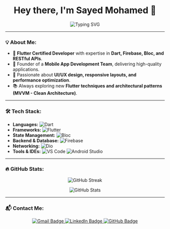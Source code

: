 <h1 align="center">Hey there, I'm Sayed Mohamed 👋</h1>

<p align="center">
  <img src="https://readme-typing-svg.demolab.com?font=Fira+Code&size=22&pause=1000&color=00C853&center=true&vCenter=true&width=600&lines=Flutter+Developer;Mobile+App+Creator;Firebase+Expert;Passionate+about+Clean+Code;Always+Learning+New+Things!;Professional+in+handling+all+kinds+of+APIs!" alt="Typing SVG" />
</p>

---

### 💡 About Me:
- 🎯 **Flutter Certified Developer** with expertise in **Dart, Firebase, Bloc, and RESTful APIs**.  
- 🚀 Founder of a **Mobile App Development Team**, delivering high-quality applications.   
- 🎨 Passionate about **UI/UX design, responsive layouts, and performance optimization**.  
- 📚 Always exploring new **Flutter techniques and architectural patterns (MVVM - Clean Architecture)**.  

---

### 🛠️ Tech Stack:
- **Languages:** ![Dart](https://img.shields.io/badge/Dart-0175C2?style=flat&logo=dart&logoColor=white)
- **Frameworks:** ![Flutter](https://img.shields.io/badge/Flutter-02569B?style=flat&logo=flutter&logoColor=white)
- **State Management:** ![Bloc](https://img.shields.io/badge/Bloc-006AFF?style=flat&logo=bloc&logoColor=white)
- **Backend & Database:** ![Firebase](https://img.shields.io/badge/Firebase-FFCA28?style=flat&logo=firebase&logoColor=black)
- **Networking:** ![Dio](https://img.shields.io/badge/Dio-0085FF?style=flat)
- **Tools & IDEs:** ![VS Code](https://img.shields.io/badge/VS%20Code-007ACC?style=flat&logo=visual-studio-code&logoColor=white) ![Android Studio](https://img.shields.io/badge/Android%20Studio-3DDC84?style=flat&logo=android-studio&logoColor=white)

-----

### 🔥 GitHub Stats:
<p align="center">
  <img src="https://github-readme-streak-stats.herokuapp.com?user=sayedmo166&theme=whatsapp-light2" alt="GitHub Streak" />
</p>

<p align="center">
  <img src="https://github-readme-stats.vercel.app/api?username=sayedmo166&show_icons=true&theme=light&hide_border=false" alt="GitHub Stats" />
</p>

---

### 📬 Contact Me:
<p align="center">
  <a href="mailto:sm4679313@gmail.com">
    <img src="https://img.shields.io/badge/Gmail-D14836?style=flat&logo=gmail&logoColor=white" alt="Gmail Badge">
  </a>
  <a href="https://www.linkedin.com/in/sayed-mohamed-aa7a04212/">
    <img src="https://img.shields.io/badge/LinkedIn-0077B5?style=flat&logo=linkedin&logoColor=white" alt="LinkedIn Badge">
  </a>
  <a href="https://github.com/sayedmo166">
    <img src="https://img.shields.io/badge/GitHub-181717?style=flat&logo=github&logoColor=white" alt="GitHub Badge">
  </a>
</p>
